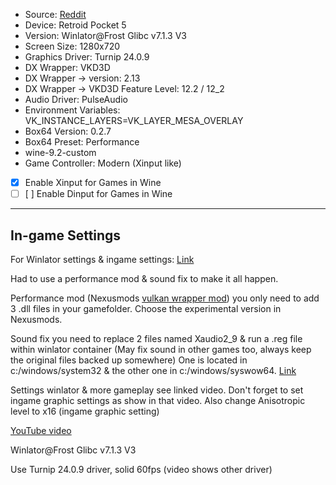 - Source: [Reddit](https://www.reddit.com/r/EmulationOnAndroid/comments/1iyslgn/red_dead_redemption_winlator_glibc_v713_v3/)
- Device: Retroid Pocket 5
- Version: Winlator@Frost Glibc v7.1.3 V3
- Screen Size: 1280x720
- Graphics Driver: Turnip 24.0.9
- DX Wrapper: VKD3D
- DX Wrapper -> version: 2.13
- DX Wrapper -> VKD3D Feature Level: 12.2 / 12_2
- Audio Driver: PulseAudio
- Environment Variables: VK_INSTANCE_LAYERS=VK_LAYER_MESA_OVERLAY
- Box64 Version: 0.2.7
- Box64 Preset: Performance
- wine-9.2-custom
- Game Controller: Modern (Xinput like)
- [x] Enable Xinput for Games in Wine
- [ ] [ ] Enable Dinput for Games in Wine
---
## In-game Settings
For Winlator settings & ingame settings: [Link](https://www.reddit.com/r/retroid/s/FFb27rPVxE)

Had to use a performance mod & sound fix to make it all happen.

Performance mod (Nexusmods [vulkan wrapper mod](https://www.nexusmods.com/reddeadredemption/mods/153?tab=files)) you only need to add 3 .dll files in your gamefolder. Choose the experimental version in Nexusmods.

Sound fix you need to replace 2 files named Xaudio2_9 & run a .reg file within winlator container (May fix sound in other games too, always keep the original files backed up somewhere) One is located in c:/windows/system32 & the other one in c:/windows/syswow64. [Link](https://drive.google.com/file/d/1D2U7N9UXlBVMCrqx8E1b5WrZdtlLSI5u/view)

Settings winlator & more gameplay see linked video. Don't forget to set ingame graphic settings as show in that video. Also change Anisotropic level to x16 (ingame graphic setting)

[YouTube video](https://youtu.be/QRnHpwPMmcE)

Winlator@Frost Glibc v7.1.3 V3

Use Turnip 24.0.9 driver, solid 60fps (video shows other driver)
